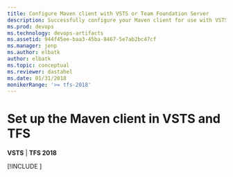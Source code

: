 ```yaml
---
title: Configure Maven client with VSTS or Team Foundation Server
description: Successfully configure your Maven client for use with VSTS or Team Foundation Server
ms.prod: devops
ms.technology: devops-artifacts
ms.assetid: 944f45ee-baa3-45ba-8467-5e7ab2bc47cf
ms.manager: jenp
ms.author: elbatk
author: elbatk
ms.topic: conceptual
ms.reviewer: dastahel
ms.date: 01/31/2018
monikerRange: '>= tfs-2018'
---
```


 

# Set up the Maven client in VSTS and TFS

**VSTS** | **TFS 2018**

[!INCLUDE [](../_shared/maven/pom-and-settings.md)]
